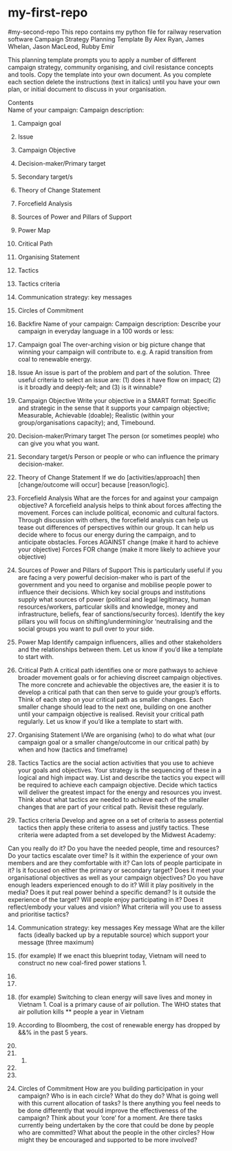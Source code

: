 # my-first-repo
#my-second-repo
This repo contains my python file for railway reservation software
Campaign Strategy Planning Template
By Alex Ryan, James Whelan, Jason MacLeod, Rubby Emir

This planning template prompts you to apply a number of different campaign strategy, community organising, and civil resistance concepts and tools. Copy the template into your own document. As you complete each section delete the instructions (text in italics) until you have your own plan, or initial document to discuss in your organisation.

Contents	
Name of your campaign:
Campaign description:
1. Campaign goal
2. Issue
3. Campaign Objective
4. Decision-maker/Primary target
5. Secondary target/s
6. Theory of Change Statement
7. Forcefield Analysis
8. Sources of Power and Pillars of Support
9. Power Map
10. Critical Path
11. Organising Statement
12. Tactics
13. Tactics criteria
14. Communication strategy: key messages
15. Circles of Commitment
16. Backfire
Name of your campaign:
Campaign description:
Describe your campaign in everyday language in a 100 words or less:

 

1. Campaign goal
The over-arching vision or big picture change that winning your campaign will contribute to. e.g. A rapid transition from coal to renewable energy.

 

2. Issue
An issue is part of the problem and part of the solution. Three useful criteria to select an issue are: (1) does it have flow on impact; (2) is it broadly and deeply-felt; and (3) is it winnable?

 

3. Campaign Objective
Write your objective in a SMART format: Specific and strategic in the sense that it supports your campaign objective; Measurable, Achievable (doable); Realistic (within your group/organisations capacity); and, Timebound.

 

4. Decision-maker/Primary target
The person (or sometimes people) who can give you what you want.

 

5. Secondary target/s
Person or people or who can influence the primary decision-maker. 

 

6. Theory of Change Statement
If we do [activities/approach] then [change/outcome will occur] because [reason/logic].

 

7. Forcefield Analysis
What are the forces for and against your campaign objective? A forcefield analysis helps to think about forces affecting the movement. Forces can include political, economic and cultural factors. Through discussion with others, the forcefield analysis can help us tease out differences of perspectives within our group. It can help us decide where to focus our energy during the campaign, and to anticipate obstacles.
Forces AGAINST change
(make it hard to achieve your objective)	Forces FOR change (make it more likely to achieve your objective)
 

8. Sources of Power and Pillars of Support
This is particularly useful if you are facing a very powerful decision-maker who is part of the government and you need to organise and mobilise people power to influence their decisions. Which key social groups and institutions supply what sources of power (political and legal legitimacy, human resources/workers, particular skills and knowledge, money and infrastructure, beliefs, fear of sanctions/security forces). Identify the key pillars you will focus on shifting/undermining/or ‘neutralising and the social groups you want to pull over to your side.

 

9. Power Map
Identify campaign influencers, allies and other stakeholders and the relationships between them. Let us know if you’d like a template to start with.

 

10. Critical Path
A critical path identifies one or more pathways to achieve broader movement goals or for achieving discreet campaign objectives. The more concrete and achievable the objectives are, the easier it is to develop a critical path that can then serve to guide your group’s efforts. Think of each step on your critical path as smaller changes. Each smaller change should lead to the next one, building on one another until your campaign objective is realised. Revisit your critical path regularly. Let us know if you’d like a template to start with.

 

11. Organising Statement
I/We are organising (who) to do what what (our campaign goal or a smaller change/outcome in our critical path) by when and how (tactics and timeframe)

 

12. Tactics
Tactics are the social action activities that you use to achieve your goals and objectives. Your strategy is the sequencing of these in a logical and high impact way. List and describe the tactics you expect will be required to achieve each campaign objective. Decide which tactics will deliver the greatest impact for the energy and resources you invest. Think about what tactics are needed to achieve each of the smaller changes that are part of your critical path. Revisit these regularly.

 

13. Tactics criteria
Develop and agree on a set of criteria to assess potential tactics then apply these criteria to assess and justify tactics. These criteria were adapted from a set developed by the Midwest Academy:

Can you really do it? Do you have the needed people, time and resources?
Do your tactics escalate over time?
Is it within the experience of your own members and are they comfortable with it?
Can lots of people participate in it?
Is it focused on either the primary or secondary target?
Does it meet your organisational objectives as well as your campaign objectives?
Do you have enough leaders experienced enough to do it?
Will it play positively in the media?
Does it put real power behind a specific demand?
Is it outside the experience of the target?
Will people enjoy participating in it?
Does it reflect/embody your values and vision?
What criteria will you use to assess and prioritise tactics?

 

14. Communication strategy: key messages
Key message	What are the killer facts (ideally backed up by a reputable source) which support your message (three maximum)
1. (for example) If we enact this blueprint today, Vietnam will need to construct no new coal-fired power stations	1.

2.

3.
2. (for example) Switching to clean energy will save lives and money in Vietnam	1. Coal is a primary cause of air pollution. The WHO states that air pollution kills ** people a year in Vietnam
2. According to Bloomberg, the cost of renewable energy has dropped by &&% in the past 5 years.
3.
3.	1.

2.

3.
 

15. Circles of Commitment
How are you building participation in your campaign? Who is in each circle? What do they do? What is going well with this current allocation of tasks? Is there anything you feel needs to be done differently that would improve the effectiveness of the campaign? Think about your ‘core’ for a moment. Are there tasks currently being undertaken by the core that could be done by people who are committed? What about the people in the other circles? How might they be encouraged and supported to be more involved?
